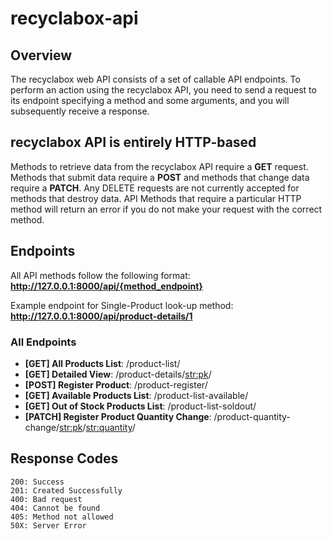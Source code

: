 # recyclabox-api

## Overview
The recyclabox web API consists of a set of callable API endpoints. To perform an action using the recyclabox API, you need to send a request to its endpoint specifying a method and some arguments, and you will subsequently receive a response.

## recyclabox API is entirely HTTP-based
Methods to retrieve data from the recyclabox API require a **GET** request. Methods that submit data require a **POST** and methods that change data require a **PATCH**. Any DELETE requests are not currently accepted for methods that destroy data. API Methods that require a particular HTTP method will return an error if you do not make your request with the correct method.

## Endpoints
All API methods follow the following format: **http://127.0.0.1:8000/api/{method_endpoint}**

Example endpoint for Single-Product look-up method: **http://127.0.0.1:8000/api/product-details/1**

### All Endpoints
- **[GET] All Products List**: /product-list/
- **[GET] Detailed View**: /product-details/<str:pk>/
- **[POST] Register Product**: /product-register/
- **[GET] Available Products List**: /product-list-available/
- **[GET] Out of Stock Products List**: /product-list-soldout/
- **[PATCH] Register Product Quantity Change**: /product-quantity-change/<str:pk>/<str:quantity>/

## Response Codes
```
200: Success
201: Created Successfully
400: Bad request
404: Cannot be found
405: Method not allowed
50X: Server Error
```
